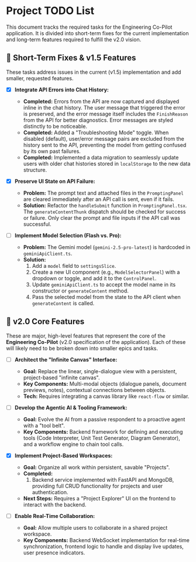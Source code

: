 # Project TODO List

This document tracks the required tasks for the Engineering Co-Pilot application. It is divided into short-term fixes for the current implementation and long-term features required to fulfill the v2.0 vision.

## 🎯 Short-Term Fixes & v1.5 Features

These tasks address issues in the current (v1.5) implementation and add smaller, requested features.

- [x] **Integrate API Errors into Chat History:**
  - **Completed:** Errors from the API are now captured and displayed inline in the chat history. The user message that triggered the error is preserved, and the error message itself includes the `FinishReason` from the API for better diagnostics. Error messages are styled distinctly to be noticeable.
  - **Completed:** Added a "Troubleshooting Mode" toggle. When disabled (default), user/error message pairs are excluded from the history sent to the API, preventing the model from getting confused by its own past failures.
  - **Completed:** Implemented a data migration to seamlessly update users with older chat histories stored in `localStorage` to the new data structure.

- [x] **Preserve UI State on API Failure:**
  - **Problem:** The prompt text and attached files in the `PromptingPanel` are cleared immediately after an API call is sent, even if it fails.
  - **Solution:** Refactor the `handleSubmit` function in `PromptingPanel.tsx`. The `generateContentThunk` dispatch should be checked for success or failure. Only clear the prompt and file inputs if the API call was successful.

- [ ] **Implement Model Selection (Flash vs. Pro):**
  - **Problem:** The Gemini model (`gemini-2.5-pro-latest`) is hardcoded in `geminiApiClient.ts`.
  - **Solution:**
    1.  Add a `model` field to `settingsSlice`.
    2.  Create a new UI component (e.g., `ModelSelectorPanel`) with a dropdown or toggle, and add it to the `ControlPanel`.
    3.  Update `geminiApiClient.ts` to accept the model name in its constructor or `generateContent` method.
    4.  Pass the selected model from the state to the API client when `generateContent` is called.

## 🚀 v2.0 Core Features

These are major, high-level features that represent the core of the **Engineering Co-Pilot** (v2.0 specification of the application). Each of these will likely need to be broken down into smaller epics and tasks.

- [ ] **Architect the "Infinite Canvas" Interface:**
  - **Goal:** Replace the linear, single-dialogue view with a persistent, project-based "infinite canvas".
  - **Key Components:** Multi-modal objects (dialogue panels, document previews, notes), contextual connections between objects.
  - **Tech:** Requires integrating a canvas library like `react-flow` or similar.

- [ ] **Develop the Agentic AI & Tooling Framework:**
  - **Goal:** Evolve the AI from a passive respondent to a proactive agent with a "tool belt".
  - **Key Components:** Backend framework for defining and executing tools (Code Interpreter, Unit Test Generator, Diagram Generator), and a workflow engine to chain tool calls.

- [x] **Implement Project-Based Workspaces:**
  - **Goal:** Organize all work within persistent, savable "Projects".
  - **Completed:** 
    1. Backend service implemented with FastAPI and MongoDB, providing full CRUD functionality for projects and user authentication.
  - **Next Steps:** Requires a "Project Explorer" UI on the frontend to interact with the backend.

- [ ] **Enable Real-Time Collaboration:**
  - **Goal:** Allow multiple users to collaborate in a shared project workspace.
  - **Key Components:** Backend WebSocket implementation for real-time synchronization, frontend logic to handle and display live updates, user presence indicators.